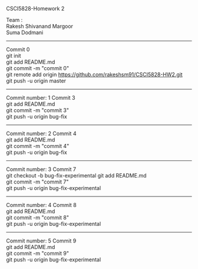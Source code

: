 CSCI5828-Homework 2

Team : <br>
Rakesh Shivanand Margoor<br> 
Suma Dodmani<br>

-----------------
Commit 0 <br>
git init <br>
git add README.md <br>
git commit -m "commit 0"<br> 
git remote add origin https://github.com/rakeshsm91/CSCI5828-HW2.git <br>
git push -u origin master <br>

-----------------
Commit number: 1
Commit 3 <br>
git add README.md <br>
git commit -m "commit 3"<br> 
git push -u origin bug-fix <br>

-----------------
Commit number: 2
Commit 4 <br>
git add README.md <br>
git commit -m "commit 4"<br> 
git push -u origin bug-fix <br>


-----------------
Commit number: 3
Commit 7 <br>
git checkout -b bug-fix-experimental
git add README.md <br>
git commit -m "commit 7"<br> 
git push -u origin bug-fix-experimental <br>

-----------------
Commit number: 4
Commit 8 <br>
git add README.md <br>
git commit -m "commit 8"<br> 
git push -u origin bug-fix-experimental <br>

-----------------
Commit number: 5
Commit 9 <br>
git add README.md <br>
git commit -m "commit 9"<br> 
git push -u origin bug-fix-experimental <br>
